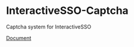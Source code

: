 # InteractiveSSO-Captcha
Captcha system for InteractiveSSO


[Document](https://www.interactiveplus.org/InteractivePDK2021-DesignDoc/Backend/SimpleCaptchaAPI.html)
